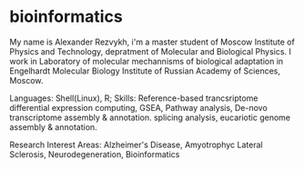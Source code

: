 # bioinformatics
My name is Alexander Rezvykh, i'm a master student of Moscow Institute of Physics and Technology, depratment of Molecular and Biological 
Physics. I work in Laboratory of molecular mechannisms of biological adaptation in Engelhardt Molecular Biology Institute of Russian 
Academy of Sciences, Moscow. 

Languages: Shell(Linux), R;
Skills: Reference-based trancsriptome differential expression computing, GSEA, Pathway analysis, De-novo transcriptome assembly & annotation.
splicing analysis, eucariotic genome assembly & annotation.

Research Interest Areas: Alzheimer's Disease, Amyotrophyc Lateral Sclerosis, Neurodegeneration, Bioinformatics
